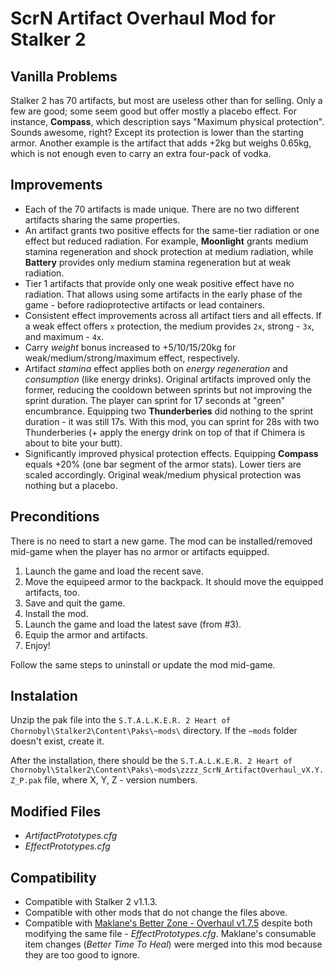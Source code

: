 # ScrN Artifact Overhaul Mod for Stalker 2
## Vanilla Problems
Stalker 2 has 70 artifacts, but most are useless other than for selling. Only a few are good; some seem good but offer mostly a placebo effect. For instance, **Compass**, which description says "Maximum physical protection". Sounds awesome, right? Except its protection is lower than the starting armor. Another example is the artifact that adds +2kg but weighs 0.65kg, which is not enough even to carry an extra four-pack of vodka.

## Improvements
- Each of the 70 artifacts is made unique. There are no two different artifacts sharing the same properties.
- An artifact grants two positive effects for the same-tier radiation or one effect but reduced radiation. For example, **Moonlight** grants medium stamina regeneration and shock protection at medium radiation, while **Battery** provides only medium stamina regeneration but at weak radiation.
- Tier 1 artifacts that provide only one weak positive effect have no radiation. That allows using some artifacts in the early phase of the game - before radioprotective artifacts or lead containers.
- Consistent effect improvements across all artifact tiers and all effects. If a weak effect offers `x` protection, the medium provides `2x`, strong - `3x`, and maximum - `4x`.
- Carry *weight* bonus increased to +5/10/15/20kg for weak/medium/strong/maximum effect, respectively.
- Artifact *stamina* effect applies both on *energy regeneration* and *consumption* (like energy drinks). Original artifacts improved only the former, reducing the cooldown between sprints but not improving the sprint duration. The player can sprint for 17 seconds at "green" encumbrance. Equipping two **Thunderberies** did nothing to the sprint duration - it was still 17s. With this mod, you can sprint for 28s with two Thunderberies (+ apply the energy drink on top of that if Chimera is about to bite your butt).
- Significantly improved physical protection effects. Equipping **Compass** equals +20% (one bar segment of the armor stats). Lower tiers are scaled accordingly. Original weak/medium physical protection was nothing but a placebo.

## Preconditions
There is no need to start a new game. The mod can be installed/removed mid-game when the player has no armor or artifacts equipped.
1. Launch the game and load the recent save.
2. Move the equipeed armor to the backpack. It should move the equipped artifacts, too.
3. Save and quit the game.
4. Install the mod.
5. Launch the game and load the latest save (from #3).
6. Equip the armor and artifacts.
7. Enjoy!

Follow the same steps to uninstall or update the mod mid-game.

## Instalation
Unzip the pak file into the `S.T.A.L.K.E.R. 2 Heart of Chornobyl\Stalker2\Content\Paks\~mods\` directory. If the `~mods` folder doesn't exist, create it.

After the installation, there should be the `S.T.A.L.K.E.R. 2 Heart of Chornobyl\Stalker2\Content\Paks\~mods\zzzz_ScrN_ArtifactOverhaul_vX.Y.Z_P.pak` file, where X, Y, Z - version numbers.

## Modified Files
- *ArtifactPrototypes.cfg*
- *EffectPrototypes.cfg*

## Compatibility
- Compatible with Stalker 2 v1.1.3.
- Compatible with other mods that do not change the files above.
- Compatible with [Maklane's Better Zone - Overhaul v1.7.5](https://www.nexusmods.com/stalker2heartofchornobyl/mods/241) despite both modifying the same file - *EffectPrototypes.cfg*. Maklane's consumable item changes (*Better Time To Heal*) were merged into this mod because they are too good to ignore.
